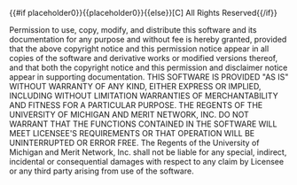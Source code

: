 {{#if placeholder0}}{{placeholder0}}{{else}}[C] <copyright holder> <year> All Rights Reserved{{/if}}

 Permission to use, copy, modify, and distribute this software and its documentation for any purpose and without fee is hereby granted, provided that the above copyright notice and this permission notice appear in all copies of the software and derivative works or modified versions thereof, and that both the copyright notice and this permission and disclaimer notice appear in supporting documentation. THIS SOFTWARE IS PROVIDED &quot;AS IS&quot; WITHOUT WARRANTY OF ANY KIND, EITHER EXPRESS OR IMPLIED, INCLUDING WITHOUT LIMITATION WARRANTIES OF MERCHANTABILITY AND FITNESS FOR A PARTICULAR PURPOSE. THE REGENTS OF THE UNIVERSITY OF MICHIGAN AND MERIT NETWORK, INC. DO NOT WARRANT THAT THE FUNCTIONS CONTAINED IN THE SOFTWARE WILL MEET LICENSEE'S REQUIREMENTS OR THAT OPERATION WILL BE UNINTERRUPTED OR ERROR FREE. The Regents of the University of Michigan and Merit Network, Inc. shall not be liable for any special, indirect, incidental or consequential damages with respect to any claim by Licensee or any third party arising from use of the software.